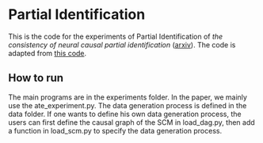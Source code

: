 # Partial Identification
This is the code for the experiments of Partial Identification of *the consistency of neural causal partial identification* ([arxiv](https://arxiv.org/abs/2405.15673#:~:text=Recent%20progress%20in%20Neural%20Causal,causal%20graph%20%5BXia%20et%20al.)). The code is adapted from [this code](https://github.com/rgklab/partial_identification).

## How to run
The main programs are in the experiments folder. In the paper, we mainly use the ate_experiment.py. The data generation process is defined in the data folder. If one wants to define his own data generation process, the users can first define the causal graph of the SCM in load_dag.py, then add a function in load_scm.py to specify the data generation process. 
